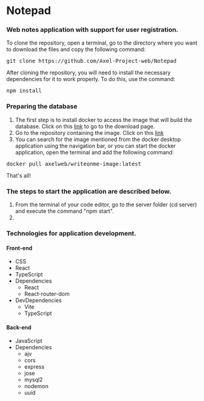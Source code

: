 # Notepad
### Web notes application with support for user registration.  
To clone the repository, open a terminal, go to the directory where you want to download the files and copy the following command:

  <pre>git clone https://github.com/Axel-Project-web/Notepad</pre>

After cloning the repository, you will need to install the necessary dependencies for it to work properly. To do this, use the command: 

  <pre>npm install</pre>

### Preparing the database
1. The first step is to install docker to access the image that will build the database. Click on this [link](https://www.docker.com/get-started/) to go to the download page.
2. Go to the repository containing the image. Click on this [link](https://hub.docker.com/r/axelweb/writeonme-image/tags)
3. You can search for the image mentioned from the docker desktop application using the navigation bar, or you can start the docker application, open the terminal and add the following command:
<pre>docker pull axelweb/writeonme-image:latest</pre>
That's all!
### The steps to start the application are described below.
1. From the terminal of your code editor, go to the server folder (cd server) and execute the command "npm start".
2. 
### Technologies for application development.
#### Front-end 
- CSS
- React
- TypeScript
- Dependencies
  - React
  - React-router-dom
- DevDependencies
  - Vite
  - TypeScript
#### Back-end
- JavaScript
- Dependencies
  - ajv
  - cors
  - express
  - jose
  - mysql2
  - nodemon
  - uuid
  
